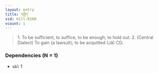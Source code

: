 ```yaml
---
layout: entry
title: འཁྱེད་
vid: Hill:0168
vcount: 1
---
```


> 1\.
 To be sufficient, to suffice, to be enough; to hold out\.
 2\.
 (Central Dialect) To gain (a lawsuit); to be acquitted (Jä) CD\.

### Dependencies (N = 1)
* `obl` 1


